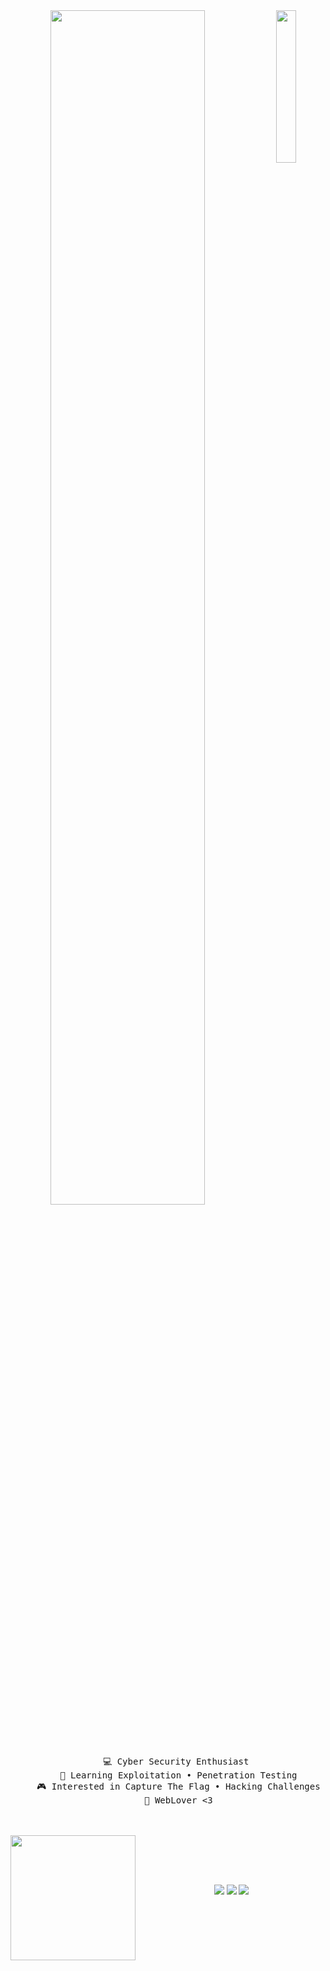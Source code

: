 <div align="center">
<img src="https://media.tenor.com/SkMGhSzJEWQAAAAj/midori-yttd.gif" width="25%" align="right" />
<img src="https://readme-typing-svg.demolab.com?font=Inconsolata&weight=500&size=50&duration=4000&pause=300&color=FFFFFF&center=true&vCenter=true&multiline=true&repeat=false&random=false&width=1300&height=140&lines=cc+c+yanzu" width="70%" />

<br><br>
<pre>
    💻 Cyber Security Enthusiast 
    📖 Learning Exploitation • Penetration Testing
    🎮 Interested in Capture The Flag • Hacking Challenges
    🐾 WebLover <3
</pre>
<br><br>
<img src="https://media.tenor.com/oCunlz5KdXkAAAAj/glitter-lucky-pixel-gif.gff" height="200" align="left" />

<br><br><br>

[![](https://img.shields.io/badge/Discord-7289DA?style=for-the-badge&logo=discord&logoColor=white)](https://discordlookup.com/user/1197193842210902092) 
[![](https://img.shields.io/badge/Instagram-E4405F?style=for-the-badge&logo=instagram&logoColor=white)](https://www.instagram.com/yanzu1337) 
[![](https://img.shields.io/badge/TryHackMe-1A2B3C?style=for-the-badge&logo=tryhackme&logoColor=white)](https://tryhackme.com/p/xYanzu)
</div>
